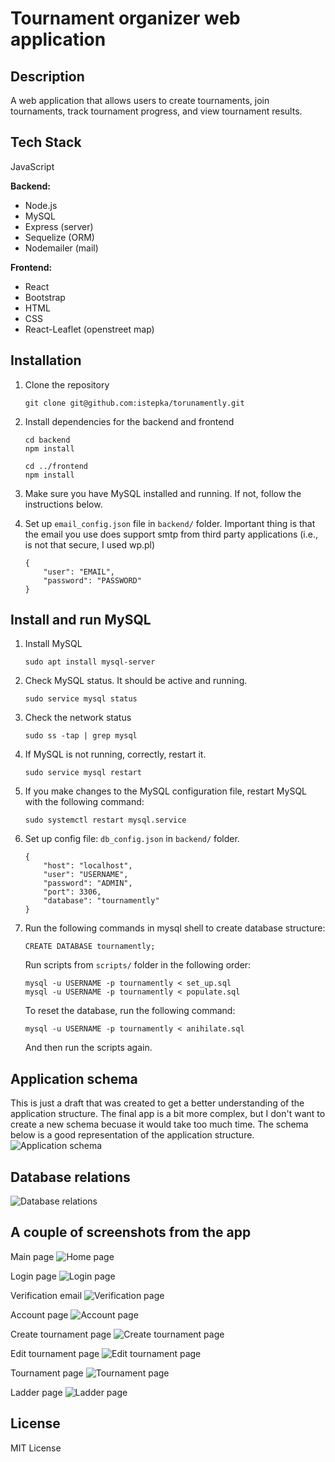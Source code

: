 # Tournament organizer web application

## Description
A web application that allows users to create tournaments, join tournaments, track tournament progress, and view tournament results.


## Tech Stack
JavaScript

**Backend:**

- Node.js 
- MySQL
- Express (server)
- Sequelize (ORM)
- Nodemailer (mail)

**Frontend:**  
- React
- Bootstrap
- HTML
- CSS
- React-Leaflet (openstreet map)


## Installation
1. Clone the repository
    ```
    git clone git@github.com:istepka/torunamently.git
    ```
2. Install dependencies for the backend and frontend
    ```
    cd backend
    npm install

    cd ../frontend
    npm install
    ```
3. Make sure you have MySQL installed and running. If not, follow the instructions below.

4. Set up `email_config.json` file in `backend/` folder. 
    Important thing is that the email you use does support smtp from third party applications (i.e., is not that secure, I used wp.pl)
    ```
    {
        "user": "EMAIL",
        "password": "PASSWORD"
    }
    ```


## Install and run MySQL
1. Install MySQL
    ```
    sudo apt install mysql-server
    ```
2. Check MySQL status. It should be active and running.
    ```
    sudo service mysql status
    ```
3. Check the network status
    ```
    sudo ss -tap | grep mysql
    ```
4. If MySQL is not running, correctly, restart it.
    ```
    sudo service mysql restart
    ```
5. If you make changes to the MySQL configuration file, restart MySQL with the following command:
    ```
    sudo systemctl restart mysql.service
    ``` 

6. Set up config file: `db_config.json` in `backend/` folder. 
    ```
    {
        "host": "localhost",
        "user": "USERNAME",
        "password": "ADMIN",
        "port": 3306,
        "database": "tournamently"
    }
    ```

7. Run the following commands in mysql shell to create database structure:
    ```
    CREATE DATABASE tournamently;
    ```

    Run scripts from `scripts/` folder in the following order:
    ```
    mysql -u USERNAME -p tournamently < set_up.sql
    mysql -u USERNAME -p tournamently < populate.sql
    ```

    To reset the database, run the following command:
    ```
    mysql -u USERNAME -p tournamently < anihilate.sql
    ```

    And then run the scripts again.

## Application schema
This is just a draft that was created to get a better understanding of the application structure. The final app is a bit more complex, but I don't want to create a new schema becuase it would take too much time. The schema below is a good representation of the application structure.
![Application schema](images/app_scheme.png) 

## Database relations
![Database relations](images/db_scheme.png)

## A couple of screenshots from the app

Main page
![Home page](images/main.png)

Login page
![Login page](images/login.png)

Verification email 
![Verification page](images/verification.png)

Account page
![Account page](images/account.png)

Create tournament page
![Create tournament page](images/create.png)

Edit tournament page
![Edit tournament page](images/edit.png)

Tournament page
![Tournament page](images/tournament.png)

Ladder page
![Ladder page](images/ladder.png)





## License
MIT License
